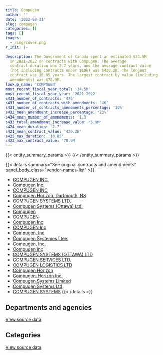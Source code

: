 ```yaml
---
title: Compugen
author: ''
date: '2022-08-31'
slug: compugen
categories: []
tags: []
images:
  - /img/cover.png
r_init: |-
  
description: The Government of Canada spent an estimated $34.5M
  in 2021-2022 on contracts with Compugen. The average
  contract duration was 2.7 years, and the average contract value
  (not including contracts under $10k) was $420.2K. The longest
  contract was 10.05 years. The largest contract by value (including
  amendments) was $78.9M.
lookup_name: 'COMPUGEN'
most_recent_fiscal_year_total: '34.5M'
most_recent_fiscal_year_year: '2021-2022'
s431_number_of_contracts: '476'
s431_number_of_contracts_with_amendments: '46'
s431_number_of_contracts_amendments_percentage: '10%'
s432_mean_amendment_increase_percentage: '23%'
s434_mean_number_of_amendments: '1.3'
s433_total_amendment_increase_value: '5.9M'
s424_mean_duration: '2.7'
s421_mean_contract_value: '420.2K'
s425_max_duration: '10.05'
s422_max_contract_value: '78.9M'
---
```


<script src="/rmarkdown-libs/htmlwidgets/htmlwidgets.js"></script>
<link href="/rmarkdown-libs/datatables-css/datatables-crosstalk.css" rel="stylesheet" />
<script src="/rmarkdown-libs/datatables-binding/datatables.js"></script>
<script src="/rmarkdown-libs/jquery/jquery-3.6.0.min.js"></script>
<link href="/rmarkdown-libs/dt-core-bootstrap/css/dataTables.bootstrap.min.css" rel="stylesheet" />
<link href="/rmarkdown-libs/dt-core-bootstrap/css/dataTables.bootstrap.extra.css" rel="stylesheet" />
<script src="/rmarkdown-libs/dt-core-bootstrap/js/jquery.dataTables.min.js"></script>
<script src="/rmarkdown-libs/dt-core-bootstrap/js/dataTables.bootstrap.min.js"></script>
<link href="/rmarkdown-libs/crosstalk/css/crosstalk.min.css" rel="stylesheet" />
<script src="/rmarkdown-libs/crosstalk/js/crosstalk.min.js"></script>
<script src="/rmarkdown-libs/htmlwidgets/htmlwidgets.js"></script>
<link href="/rmarkdown-libs/datatables-css/datatables-crosstalk.css" rel="stylesheet" />
<script src="/rmarkdown-libs/datatables-binding/datatables.js"></script>
<script src="/rmarkdown-libs/jquery/jquery-3.6.0.min.js"></script>
<link href="/rmarkdown-libs/dt-core-bootstrap/css/dataTables.bootstrap.min.css" rel="stylesheet" />
<link href="/rmarkdown-libs/dt-core-bootstrap/css/dataTables.bootstrap.extra.css" rel="stylesheet" />
<script src="/rmarkdown-libs/dt-core-bootstrap/js/jquery.dataTables.min.js"></script>
<script src="/rmarkdown-libs/dt-core-bootstrap/js/dataTables.bootstrap.min.js"></script>
<link href="/rmarkdown-libs/crosstalk/css/crosstalk.min.css" rel="stylesheet" />
<script src="/rmarkdown-libs/crosstalk/js/crosstalk.min.js"></script>

{{< entity_summary_params >}}
{{< /entity_summary_params >}}

{{< details summary="See original contracts and amendments" panel_body_class="vendor-names-list" >}}
- [COMPUGEN INC.](https://search.open.canada.ca/en/ct/?sort=contract_value_f%20desc&page=1&search_text=%22COMPUGEN%20INC.%22)
- [Compugen Inc.](https://search.open.canada.ca/en/ct/?sort=contract_value_f%20desc&page=1&search_text=%22Compugen%20Inc.%22)
- [COMPUGEN INC](https://search.open.canada.ca/en/ct/?sort=contract_value_f%20desc&page=1&search_text=%22COMPUGEN%20INC%22)
- [Compugen Horizon, Dartmouth, NS](https://search.open.canada.ca/en/ct/?sort=contract_value_f%20desc&page=1&search_text=%22Compugen%20Horizon%2c%20Dartmouth%2c%20NS%22)
- [COMPUGEN SYSTEMS LTD.](https://search.open.canada.ca/en/ct/?sort=contract_value_f%20desc&page=1&search_text=%22COMPUGEN%20SYSTEMS%20LTD.%22)
- [Compugen Systems (Ottawa) Ltd.](https://search.open.canada.ca/en/ct/?sort=contract_value_f%20desc&page=1&search_text=%22Compugen%20Systems%20%28Ottawa%29%20Ltd.%22)
- [Compugen](https://search.open.canada.ca/en/ct/?sort=contract_value_f%20desc&page=1&search_text=%22Compugen%22)
- [COMPUGEN](https://search.open.canada.ca/en/ct/?sort=contract_value_f%20desc&page=1&search_text=%22COMPUGEN%22)
- [Compugen Inc](https://search.open.canada.ca/en/ct/?sort=contract_value_f%20desc&page=1&search_text=%22Compugen%20Inc%22)
- [COMPUGEN Inc](https://search.open.canada.ca/en/ct/?sort=contract_value_f%20desc&page=1&search_text=%22COMPUGEN%20Inc%22)
- [Compugen, Inc](https://search.open.canada.ca/en/ct/?sort=contract_value_f%20desc&page=1&search_text=%22Compugen%2c%20Inc%22)
- [Compugen Systemes Ltee.](https://search.open.canada.ca/en/ct/?sort=contract_value_f%20desc&page=1&search_text=%22Compugen%20Systemes%20Ltee.%22)
- [Compugen, Inc.](https://search.open.canada.ca/en/ct/?sort=contract_value_f%20desc&page=1&search_text=%22Compugen%2c%20Inc.%22)
- [Compugen inc](https://search.open.canada.ca/en/ct/?sort=contract_value_f%20desc&page=1&search_text=%22Compugen%20inc%22)
- [COMPUGEN SYSTEMS (OTTAWA) LTD](https://search.open.canada.ca/en/ct/?sort=contract_value_f%20desc&page=1&search_text=%22COMPUGEN%20SYSTEMS%20%28OTTAWA%29%20LTD%22)
- [COMPUGEN SERVICES LTD.](https://search.open.canada.ca/en/ct/?sort=contract_value_f%20desc&page=1&search_text=%22COMPUGEN%20SERVICES%20LTD.%22)
- [COMPUGEN LOGISTICS LTD](https://search.open.canada.ca/en/ct/?sort=contract_value_f%20desc&page=1&search_text=%22COMPUGEN%20LOGISTICS%20LTD%22)
- [Compugen Horizon](https://search.open.canada.ca/en/ct/?sort=contract_value_f%20desc&page=1&search_text=%22Compugen%20Horizon%22)
- [Compugen-Horizon Inc.](https://search.open.canada.ca/en/ct/?sort=contract_value_f%20desc&page=1&search_text=%22Compugen-Horizon%20Inc.%22)
- [Compugen Systems Limited](https://search.open.canada.ca/en/ct/?sort=contract_value_f%20desc&page=1&search_text=%22Compugen%20Systems%20Limited%22)
- [Compugen Systems Ltd](https://search.open.canada.ca/en/ct/?sort=contract_value_f%20desc&page=1&search_text=%22Compugen%20Systems%20Ltd%22)
- [COMPUGEN SYSTEMS](https://search.open.canada.ca/en/ct/?sort=contract_value_f%20desc&page=1&search_text=%22COMPUGEN%20SYSTEMS%22)
{{< /details >}}

## Departments and agencies

<div id="htmlwidget-1" style="width:100%;height:auto;" class="datatables html-widget"></div>
<script type="application/json" data-for="htmlwidget-1">{"x":{"style":"bootstrap","filter":"none","vertical":false,"data":[["<a href=\"/departments/cbsa-asfc/\">Canada Border Services Agency<\/a>","<a href=\"/departments/cer-rec/\">Canada Energy Regulator<\/a>","<a href=\"/departments/cgc-ccg/\">Canadian Grain Commission<\/a>","<a href=\"/departments/cic/\">Immigration, Refugees and Citizenship Canada<\/a>","<a href=\"/departments/cnsc-ccsn/\">Canadian Nuclear Safety Commission<\/a>","<a href=\"/departments/cra-arc/\">Canada Revenue Agency<\/a>","<a href=\"/departments/csc-scc/\">Correctional Service of Canada<\/a>","<a href=\"/departments/csps-efpc/\">Canada School of Public Service<\/a>","<a href=\"/departments/dfatd-maecd/\">Global Affairs Canada<\/a>","<a href=\"/departments/dfo-mpo/\">Fisheries and Oceans Canada<\/a>","<a href=\"/departments/dnd-mdn/\">National Defence<\/a>","<a href=\"/departments/ec/\">Environment and Climate Change Canada<\/a>","<a href=\"/departments/elections/\">Elections Canada<\/a>","<a href=\"/departments/esdc-edsc/\">Employment and Social Development Canada<\/a>","<a href=\"/departments/hc-sc/\">Health Canada<\/a>","<a href=\"/departments/iaac-aeic/\">Impact Assessment Agency of Canada<\/a>","<a href=\"/departments/ic/\">Innovation, Science and Economic Development Canada<\/a>","<a href=\"/departments/isc-sac/\">Indigenous Services Canada<\/a>","<a href=\"/departments/jus/\">Department of Justice Canada<\/a>","<a href=\"/departments/lac-bac/\">Library and Archives Canada<\/a>","<a href=\"/departments/nbc-ccbn/\">The National Battlefields Commission<\/a>","<a href=\"/departments/nrcan-rncan/\">Natural Resources Canada<\/a>","<a href=\"/departments/nsira-ossnr/\">National Security and Intelligence Review Agency<\/a>","<a href=\"/departments/oag-bvg/\">Office of the Auditor General of Canada<\/a>","<a href=\"/departments/pco-bcp/\">Privy Council Office<\/a>","<a href=\"/departments/phac-aspc/\">Public Health Agency of Canada<\/a>","<a href=\"/departments/psc-cfp/\">Public Service Commission of Canada<\/a>","<a href=\"/departments/rcmp-grc/\">Royal Canadian Mounted Police<\/a>","<a href=\"/departments/ssc-spc/\">Shared Services Canada<\/a>","<a href=\"/departments/tbs-sct/\">Treasury Board of Canada Secretariat<\/a>","<a href=\"/departments/tc/\">Transport Canada<\/a>","<a href=\"/departments/tsb-bst/\">Transportation Safety Board of Canada<\/a>"],[103672.24,null,78370.41,null,87919.65,126447.61,220401.43,null,null,422485.84,59851.22,null,19890695.9,null,null,null,null,null,null,null,51508,null,null,null,null,105584.67,null,10675.63,2502830.18,null,null,null],[null,null,56749.63,24475.8,216163.35,70287.55,507701.55,null,20619.9,402057.68,358367.37,null,19945190.96,null,null,null,null,null,null,5181.5,null,null,null,null,null,null,null,96812.88,4726042.58,null,null,null],[null,329816.7,48627.96,null,null,59481.16,null,null,32675.05,146069.02,949420.19,17766.06,19890695.9,1588222.57,13935.58,null,29736.65,16046.9,108.07,19771.52,28432,43252.95,132399.76,8953.43,125871.84,109112.87,63933.07,433757.02,7641704.07,null,null,34542.87],[161812.05,null,48007.6,null,null,104040.31,null,16311.64,33562.96,201996.1,430037.81,48858.78,13296793.97,4224554.04,10143.82,39992.96,11725.61,2243.43,39446.16,null,null,null,null,1998.53,63005.36,23324.73,46140.38,75415.46,15530019.4,24957.72,20475.6,13070.28]],"container":"<table class=\"table table-striped table-hover row-border order-column display\">\n  <thead>\n    <tr>\n      <th>Department<\/th>\n      <th>2018-2019<\/th>\n      <th>2019-2020<\/th>\n      <th>2020-2021<\/th>\n      <th>2021-2022<\/th>\n    <\/tr>\n  <\/thead>\n<\/table>","options":{"order":[[4,"desc"]],"pageLength":10,"autoWidth":true,"columnDefs":[{"targets":1,"render":"function(data, type, row, meta) {\n    return type !== 'display' ? data : DTWidget.formatCurrency(data, \"$\", 2, 3, \",\", \".\", true, null);\n  }"},{"targets":2,"render":"function(data, type, row, meta) {\n    return type !== 'display' ? data : DTWidget.formatCurrency(data, \"$\", 2, 3, \",\", \".\", true, null);\n  }"},{"targets":3,"render":"function(data, type, row, meta) {\n    return type !== 'display' ? data : DTWidget.formatCurrency(data, \"$\", 2, 3, \",\", \".\", true, null);\n  }"},{"targets":4,"render":"function(data, type, row, meta) {\n    return type !== 'display' ? data : DTWidget.formatCurrency(data, \"$\", 2, 3, \",\", \".\", true, null);\n  }"},{"width":"16%","targets":[1,2,3,4]},{"className":"dt-right","targets":[1,2,3,4]}],"orderClasses":false}},"evals":["options.columnDefs.0.render","options.columnDefs.1.render","options.columnDefs.2.render","options.columnDefs.3.render"],"jsHooks":[]}</script>
<p class="text-right">
<a href="https://github.com/GoC-Spending/contracts-data/tree/main/data/out/vendors/compugen/summary_by_fiscal_year_by_department.csv" class="source-data-link btn btn-link">View source data</a>
</p>

## Categories

<div id="htmlwidget-2" style="width:100%;height:auto;" class="datatables html-widget"></div>
<script type="application/json" data-for="htmlwidget-2">{"x":{"style":"bootstrap","filter":"none","vertical":false,"data":[["<a href=\"/categories/other/\">(Other)<\/a>","<a href=\"/categories/facilities_and_construction/\">Facilities and construction<\/a>","<a href=\"/categories/office_management/\">Office management<\/a>","<a href=\"/categories/defence/\">Defence<\/a>","<a href=\"/categories/professional_services/\">Professional services<\/a>","<a href=\"/categories/information_technology/\">Information technology<\/a>","<a href=\"/categories/transportation_and_logistics/\">Transportation and logistics<\/a>","<a href=\"/categories/industrial_products_and_services/\">Industrial products and services<\/a>"],[null,null,51508,59851.22,null,23467591.49,81492.07,null],[null,null,null,358367.37,null,26071283.38,null,null],[null,13251.54,null,936168.65,26067.13,30788845.91,null,null],[6296.86,32939.53,null,385045.12,null,33950525.43,81074.58,12053.16]],"container":"<table class=\"table table-striped table-hover row-border order-column display\">\n  <thead>\n    <tr>\n      <th>Category<\/th>\n      <th>2018-2019<\/th>\n      <th>2019-2020<\/th>\n      <th>2020-2021<\/th>\n      <th>2021-2022<\/th>\n    <\/tr>\n  <\/thead>\n<\/table>","options":{"order":[[4,"desc"]],"dom":"t","pageLength":30,"autoWidth":true,"columnDefs":[{"targets":1,"render":"function(data, type, row, meta) {\n    return type !== 'display' ? data : DTWidget.formatCurrency(data, \"$\", 2, 3, \",\", \".\", true, null);\n  }"},{"targets":2,"render":"function(data, type, row, meta) {\n    return type !== 'display' ? data : DTWidget.formatCurrency(data, \"$\", 2, 3, \",\", \".\", true, null);\n  }"},{"targets":3,"render":"function(data, type, row, meta) {\n    return type !== 'display' ? data : DTWidget.formatCurrency(data, \"$\", 2, 3, \",\", \".\", true, null);\n  }"},{"targets":4,"render":"function(data, type, row, meta) {\n    return type !== 'display' ? data : DTWidget.formatCurrency(data, \"$\", 2, 3, \",\", \".\", true, null);\n  }"},{"width":"16%","targets":[1,2,3,4]},{"className":"dt-right","targets":[1,2,3,4]}],"orderClasses":false,"lengthMenu":[10,25,30,50,100]}},"evals":["options.columnDefs.0.render","options.columnDefs.1.render","options.columnDefs.2.render","options.columnDefs.3.render"],"jsHooks":[]}</script>
<p class="text-right">
<a href="https://github.com/GoC-Spending/contracts-data/tree/main/data/out/vendors/compugen/summary_by_fiscal_year_by_category.csv" class="source-data-link btn btn-link">View source data</a>
</p>
